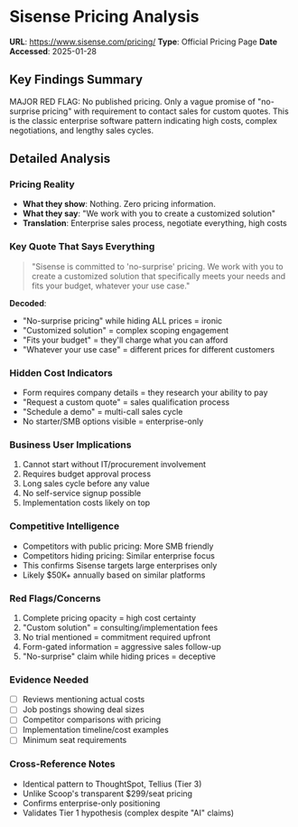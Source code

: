 # Sisense Pricing Analysis
**URL**: https://www.sisense.com/pricing/
**Type**: Official Pricing Page
**Date Accessed**: 2025-01-28

## Key Findings Summary
MAJOR RED FLAG: No published pricing. Only a vague promise of "no-surprise pricing" with requirement to contact sales for custom quotes. This is the classic enterprise software pattern indicating high costs, complex negotiations, and lengthy sales cycles.

## Detailed Analysis

### Pricing Reality
- **What they show**: Nothing. Zero pricing information.
- **What they say**: "We work with you to create a customized solution"
- **Translation**: Enterprise sales process, negotiate everything, high costs

### Key Quote That Says Everything
> "Sisense is committed to 'no-surprise' pricing. We work with you to create a customized solution that specifically meets your needs and fits your budget, whatever your use case."

**Decoded**: 
- "No-surprise pricing" while hiding ALL prices = ironic
- "Customized solution" = complex scoping engagement
- "Fits your budget" = they'll charge what you can afford
- "Whatever your use case" = different prices for different customers

### Hidden Cost Indicators
- Form requires company details = they research your ability to pay
- "Request a custom quote" = sales qualification process
- "Schedule a demo" = multi-call sales cycle
- No starter/SMB options visible = enterprise-only

### Business User Implications
1. Cannot start without IT/procurement involvement
2. Requires budget approval process
3. Long sales cycle before any value
4. No self-service signup possible
5. Implementation costs likely on top

### Competitive Intelligence
- Competitors with public pricing: More SMB friendly
- Competitors hiding pricing: Similar enterprise focus
- This confirms Sisense targets large enterprises only
- Likely $50K+ annually based on similar platforms

### Red Flags/Concerns
1. Complete pricing opacity = high cost certainty
2. "Custom solution" = consulting/implementation fees
3. No trial mentioned = commitment required upfront
4. Form-gated information = aggressive sales follow-up
5. "No-surprise" claim while hiding prices = deceptive

### Evidence Needed
- [ ] Reviews mentioning actual costs
- [ ] Job postings showing deal sizes
- [ ] Competitor comparisons with pricing
- [ ] Implementation timeline/cost examples
- [ ] Minimum seat requirements

### Cross-Reference Notes
- Identical pattern to ThoughtSpot, Tellius (Tier 3)
- Unlike Scoop's transparent $299/seat pricing
- Confirms enterprise-only positioning
- Validates Tier 1 hypothesis (complex despite "AI" claims)